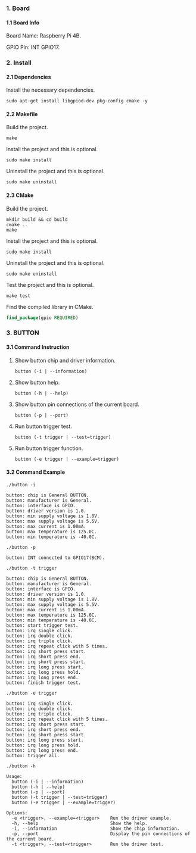 ### 1. Board

#### 1.1 Board Info

Board Name: Raspberry Pi 4B.

GPIO Pin: INT GPIO17.

### 2. Install

#### 2.1 Dependencies

Install the necessary dependencies.

```shell
sudo apt-get install libgpiod-dev pkg-config cmake -y
```

#### 2.2 Makefile

Build the project.

```shell
make
```

Install the project and this is optional.

```shell
sudo make install
```

Uninstall the project and this is optional.

```shell
sudo make uninstall
```

#### 2.3 CMake

Build the project.

```shell
mkdir build && cd build 
cmake .. 
make
```

Install the project and this is optional.

```shell
sudo make install
```

Uninstall the project and this is optional.

```shell
sudo make uninstall
```

Test the project and this is optional.

```shell
make test
```

Find the compiled library in CMake. 

```cmake
find_package(gpio REQUIRED)
```

### 3. BUTTON

#### 3.1 Command Instruction

1. Show button chip and driver information.

    ```shell
    button (-i | --information)  
    ```

2. Show button help.

    ```shell
    button (-h | --help)        
    ```

3. Show button pin connections of the current board.

    ```shell
    button (-p | --port)              
    ```

4. Run button trigger test.

    ```shell
    button (-t trigger | --test=trigger)
    ```

5. Run button trigger function.

    ```shell
    button (-e trigger | --example=trigger)  
    ```
    

#### 3.2 Command Example

```shell
./button -i

button: chip is General BUTTON.
button: manufacturer is General.
button: interface is GPIO.
button: driver version is 1.0.
button: min supply voltage is 1.8V.
button: max supply voltage is 5.5V.
button: max current is 1.00mA.
button: max temperature is 125.0C.
button: min temperature is -40.0C.
```

```shell
./button -p

button: INT connected to GPIO17(BCM).
```

```shell
./button -t trigger

button: chip is General BUTTON.
button: manufacturer is General.
button: interface is GPIO.
button: driver version is 1.0.
button: min supply voltage is 1.8V.
button: max supply voltage is 5.5V.
button: max current is 1.00mA.
button: max temperature is 125.0C.
button: min temperature is -40.0C.
button: start trigger test.
button: irq single click.
button: irq double click.
button: irq triple click.
button: irq repeat click with 5 times.
button: irq short press start.
button: irq short press end.
button: irq short press start.
button: irq long press start.
button: irq long press hold.
button: irq long press end.
button: finish trigger test.
```

```shell
./button -e trigger

button: irq single click.
button: irq double click.
button: irq triple click.
button: irq repeat click with 5 times.
button: irq short press start.
button: irq short press end.
button: irq short press start.
button: irq long press start.
button: irq long press hold.
button: irq long press end.
button: trigger all.
```

```shell
./button -h

Usage:
  button (-i | --information)
  button (-h | --help)
  button (-p | --port)
  button (-t trigger | --test=trigger)
  button (-e trigger | --example=trigger)

Options:
  -e <trigger>, --example=<trigger>    Run the driver example.
  -h, --help                           Show the help.
  -i, --information                    Show the chip information.
  -p, --port                           Display the pin connections of the current board.
  -t <trigger>, --test=<trigger>       Run the driver test.
```
